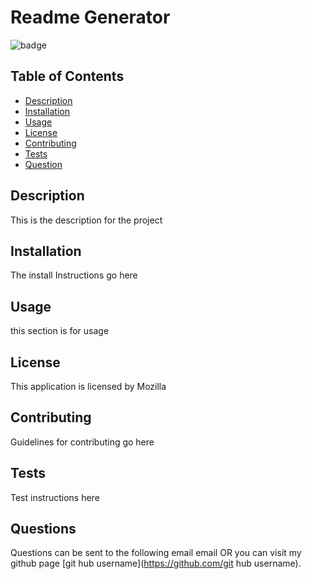 # Readme Generator
![badge](https://img.shields.io/badge/License-Mozilla-blue)

## Table of Contents 
* [Description](#description)
* [Installation](#installation)
* [Usage](#usage)
* [License](#license)
* [Contributing](#contributing)
* [Tests](#tests)
* [Question](#questions)

## Description
This is the description for the project
## Installation
The install Instructions go here 
## Usage 
this section is for usage 
## License
This application is licensed by Mozilla
## Contributing
Guidelines for contributing go here 
## Tests
Test instructions here 
## Questions
Questions can be sent to the following email email 
OR you can visit my github page [git hub username](https://github.com/git hub username).

